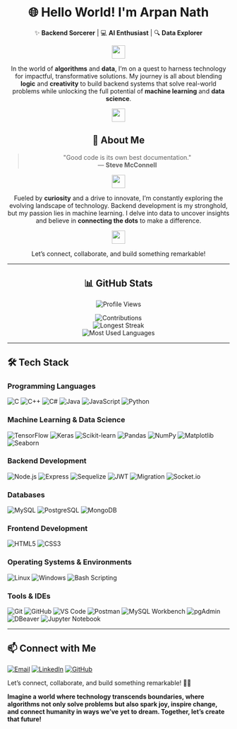 <div align="center">

# 🌐 Hello World! I'm **Arpan Nath**



✨ **Backend Sorcerer** | 💻 **AI Enthusiast** | 🔍 **Data Explorer**

<img src="https://img.icons8.com/ios-filled/50/FF5733/rocket.png" width="30" height="30"/>

In the world of **algorithms** and **data**, I’m on a quest to harness technology for impactful, transformative solutions. My journey is all about blending **logic** and **creativity** to build backend systems that solve real-world problems while unlocking the full potential of **machine learning** and **data science**.

<img src="https://img.icons8.com/ios-filled/50/007bff/settings.png" width="30" height="30"/>

</div>

<div align="center">

## 🚀 About Me

> "Good code is its own best documentation."  
> — **Steve McConnell**

<img src="https://img.icons8.com/ios-filled/50/28a745/programming.png" width="30" height="30"/>

Fueled by **curiosity** and a drive to innovate, I’m constantly exploring the evolving landscape of technology. Backend development is my stronghold, but my passion lies in machine learning. I delve into data to uncover insights and believe in **connecting the dots** to make a difference.

<img src="https://img.icons8.com/ios-filled/50/6c757d/link.png" width="30" height="30"/>

Let’s connect, collaborate, and build something remarkable!

</div>


---

<div align="center">

## 📊 GitHub Stats

![Profile Views](https://komarev.com/ghpvc/?username=arpsn123&color=brightgreen&style=flat-square)  

![Contributions](https://github-readme-stats.vercel.app/api?username=arpsn123&show_icons=true&theme=radical)  
![Longest Streak](https://github-readme-streak-stats.herokuapp.com/?user=arpsn123&theme=radical&count_private=true)  
![Most Used Languages](https://github-readme-stats.vercel.app/api/top-langs/?username=arpsn123&layout=compact&theme=radical)

</div>

---

## 🛠️ Tech Stack

### Programming Languages
<div align="left">
  <img src="https://img.shields.io/badge/C-%2300599C.svg?style=flat-square&logo=c&logoColor=white" alt="C">
  <img src="https://img.shields.io/badge/C%2B%2B-%2300599C.svg?style=flat-square&logo=cplusplus&logoColor=white" alt="C++">
  <img src="https://img.shields.io/badge/C%23-%23239120.svg?style=flat-square&logo=csharp&logoColor=white" alt="C#">
  <img src="https://img.shields.io/badge/Java-%23ED8B00.svg?style=flat-square&logo=java&logoColor=white" alt="Java">
  <img src="https://img.shields.io/badge/JavaScript-%23F7DF1E.svg?style=flat-square&logo=javascript&logoColor=black" alt="JavaScript">
  <img src="https://img.shields.io/badge/Python-%233B5998.svg?style=flat-square&logo=python&logoColor=white" alt="Python">
</div>

### Machine Learning & Data Science
<div align="left">
  <img src="https://img.shields.io/badge/TensorFlow-%23FF6F00.svg?style=flat-square&logo=tensorflow&logoColor=white" alt="TensorFlow">
  <img src="https://img.shields.io/badge/Keras-%23D00000.svg?style=flat-square&logo=keras&logoColor=white" alt="Keras">
  <img src="https://img.shields.io/badge/Scikit--learn-%23F7931E.svg?style=flat-square&logo=scikit-learn&logoColor=white" alt="Scikit-learn">
  <img src="https://img.shields.io/badge/Pandas-%23150458.svg?style=flat-square&logo=pandas&logoColor=white" alt="Pandas">
  <img src="https://img.shields.io/badge/NumPy-%23013243.svg?style=flat-square&logo=numpy&logoColor=white" alt="NumPy">
  <img src="https://img.shields.io/badge/Matplotlib-%23C72C48.svg?style=flat-square&logo=matplotlib&logoColor=white" alt="Matplotlib">
  <img src="https://img.shields.io/badge/Seaborn-%230C4B33.svg?style=flat-square&logo=seaborn&logoColor=white" alt="Seaborn">
</div>

### Backend Development
<div align="left">
  <img src="https://img.shields.io/badge/Node.js-339933.svg?style=flat-square&logo=nodedotjs&logoColor=white" alt="Node.js">
  <img src="https://img.shields.io/badge/Express-%23404d59.svg?style=flat-square&logo=express&logoColor=%2361DAFB" alt="Express">
  <img src="https://img.shields.io/badge/Sequelize-%234B9CD3.svg?style=flat-square&logo=sequelize&logoColor=white" alt="Sequelize">
  <img src="https://img.shields.io/badge/JSON%20Web%20Tokens-%2320C0E2.svg?style=flat-square&logo=json-web-tokens&logoColor=white" alt="JWT">
  <img src="https://img.shields.io/badge/Migration-%23F6E05E.svg?style=flat-square&logoColor=black" alt="Migration">
  <img src="https://img.shields.io/badge/Socket.io-%23000000.svg?style=flat-square&logo=socket.io&logoColor=white" alt="Socket.io">
</div>

### Databases
<div align="left">
  <img src="https://img.shields.io/badge/MySQL-4479A1.svg?style=flat-square&logo=mysql&logoColor=white" alt="MySQL">
  <img src="https://img.shields.io/badge/PostgreSQL-%23316192.svg?style=flat-square&logo=postgresql&logoColor=white" alt="PostgreSQL">
  <img src="https://img.shields.io/badge/MongoDB-%2347A248.svg?style=flat-square&logo=mongodb&logoColor=white" alt="MongoDB">
</div>

### Frontend Development
<div align="left">
  <img src="https://img.shields.io/badge/HTML5-%23E34F26.svg?style=flat-square&logo=html5&logoColor=white" alt="HTML5">
  <img src="https://img.shields.io/badge/CSS3-%231572B6.svg?style=flat-square&logo=css3&logoColor=white" alt="CSS3">
</div>

### Operating Systems & Environments
<div align="left">
  <img src="https://img.shields.io/badge/Linux-%23FCC624.svg?style=flat-square&logo=linux&logoColor=black" alt="Linux">
  <img src="https://img.shields.io/badge/Windows-%230078D6.svg?style=flat-square&logo=windows&logoColor=white" alt="Windows">
  <img src="https://img.shields.io/badge/Bash-%234EAA25.svg?style=flat-square&logo=gnubash&logoColor=white" alt="Bash Scripting">
</div>

### Tools & IDEs
<div align="left">
  <img src="https://img.shields.io/badge/Git-%23F05032.svg?style=flat-square&logo=git&logoColor=white" alt="Git">
  <img src="https://img.shields.io/badge/GitHub-%23121011.svg?style=flat-square&logo=github&logoColor=white" alt="GitHub">
  <img src="https://img.shields.io/badge/VS%20Code-007ACC.svg?style=flat-square&logo=visual-studio-code&logoColor=white" alt="VS Code">
  <img src="https://img.shields.io/badge/Postman-%23FF6B00.svg?style=flat-square&logo=postman&logoColor=white" alt="Postman">
  <img src="https://img.shields.io/badge/MySQL%20Workbench-4479A1.svg?style=flat-square&logo=mysql&logoColor=white" alt="MySQL Workbench">
  <img src="https://img.shields.io/badge/pgAdmin-%23316192.svg?style=flat-square&logo=postgresql&logoColor=white" alt="pgAdmin">
  <img src="https://img.shields.io/badge/DBeaver-%2365C7C7.svg?style=flat-square&logo=dbeaver&logoColor=white" alt="DBeaver">
  <img src="https://img.shields.io/badge/Jupyter%20Notebook-%23DA5B0D.svg?style=flat-square&logo=jupyter&logoColor=white" alt="Jupyter Notebook">
</div>

---

## 📫 Connect with Me


[![Email](https://img.shields.io/badge/Email-%23D14836.svg?style=for-the-badge&logo=gmail&logoColor=white)](mailto:arpan.nath1001@gmail.com)
[![LinkedIn](https://img.shields.io/badge/LinkedIn-%230A66C2.svg?style=for-the-badge&logo=linkedin&logoColor=white)](https://linkedin.com/in/arpan-nath)
[![GitHub](https://img.shields.io/badge/GitHub-%23181717.svg?style=for-the-badge&logo=github&logoColor=white)](https://github.com/arpsn123)



Let’s connect, collaborate, and build something remarkable! 🚀✨

**Imagine a world where technology transcends boundaries, where algorithms not only solve problems but also spark joy, inspire change, and connect humanity in ways we’ve yet to dream. Together, let’s create that future!**

</div>

